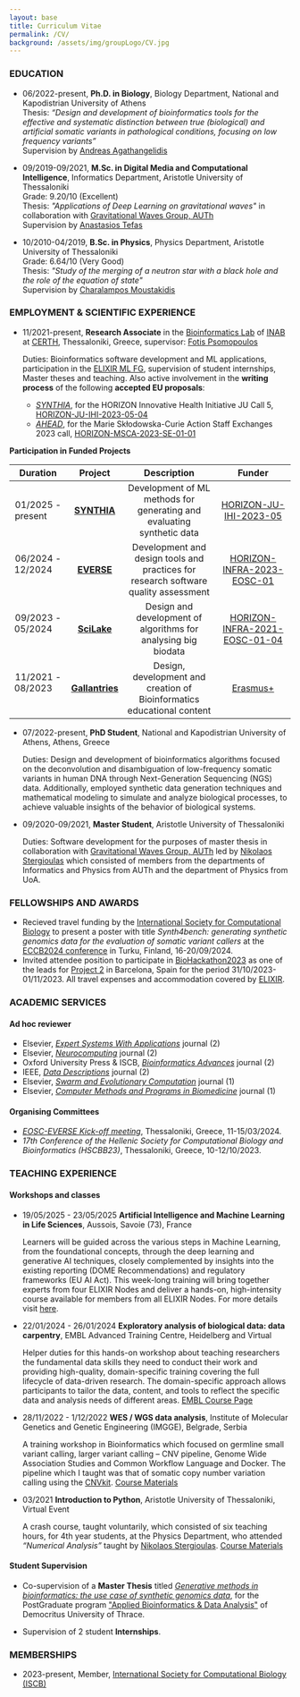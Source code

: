 ```yaml
---
layout: base
title: Curriculum Vitae
permalink: /CV/
background: /assets/img/groupLogo/CV.jpg
---
```


### EDUCATION
<p style="margin-bottom:15px"></p>

- 06/2022-present,    **Ph.D. in Biology**, Biology Department, National and Kapodistrian University of Athens<br>
  Thesis: *“Design and development of bioinformatics tools for the effective and systematic distinction between true (biological) and artificial somatic variants in pathological conditions, focusing on low frequency variants”*<br>
  Supervision by [Andreas Agathangelidis](https://scholar.google.com/citations?user=IhoRB4AAAAAJ&hl=en)

- 09/2019-09/2021,    **M.Sc. in Digital Media and Computational Intelligence**, Informatics Department, Aristotle University of Thessaloniki<br>
  Grade: 9.20/10 (Excellent)<br>
  Thesis: *"Applications of Deep Learning on gravitational waves"* in collaboration with [Gravitational Waves Group, AUTh](https://niksterg.github.io/gw-group/)<br>
  Supervision by [Anastasios Tefas](https://scholar.google.com/citations?user=4stOS3YAAAAJ&hl=en)

- 10/2010-04/2019,    **B.Sc. in Physics**, Physics Department, Aristotle University of Thessaloniki<br>
  Grade: 6.64/10 (Very Good)<br>
  Thesis: *"Study of the merging of a neutron star with a black hole and the role of the equation of state"*<br>
  Supervision by [Charalampos Moustakidis](https://scholar.google.com/citations?user=7qdKh78AAAAJ&hl=en)


### EMPLOYMENT & SCIENTIFIC EXPERIENCE
<p style="margin-bottom:15px"></p>

- 11/2021-present,  **Research Associate** in the [Bioinformatics Lab](https://biodataanalysisgroup.github.io/) of [INAB](https://inab.certh.gr/) at [CERTH](https://www.certh.gr/root.en.aspx), Thessaloniki, Greece, supervisor: [Fotis Psomopoulos](https://scholar.google.gr/citations?user=Fp0LAqsAAAAJ&hl=en)

   Duties: Bioinformatics software development and ML applications, participation in the [ELIXIR ML FG](https://elixir-europe.org/focus-groups/machine-learning), supervision of student internships, Master theses and teaching. Also active involvement in the **writing process** of the following **accepted EU proposals**:
  
  - [*SYNTHIA*](https://ec.europa.eu/info/funding-tenders/opportunities/portal/screen/how-to-participate/org-details/999999999/project/101172872/program/43108390/details), for the HORIZON Innovative Health Initiative JU Call 5, [HORIZON-JU-IHI-2023-05-04](https://ec.europa.eu/info/funding-tenders/opportunities/portal/screen/opportunities/topic-details/horizon-ju-ihi-2023-05-04)
  - [*AHEAD*](https://ec.europa.eu/info/funding-tenders/opportunities/portal/screen/how-to-participate/org-details/999999999/project/101183031/program/43108390/details), for the Marie Skłodowska-Curie Action Staff Exchanges 2023 call, [HORIZON-MSCA-2023-SE-01-01](https://ec.europa.eu/info/funding-tenders/opportunities/portal/screen/opportunities/topic-details/horizon-msca-2023-se-01-01)
           
**Participation in Funded Projects**

| Duration  | Project  | Description   |  Funder |
|:-:|:-:|:-:|:-:|
| 01/2025 - present    &nbsp; &nbsp; &nbsp; |  [**SYNTHIA**](https://www.ihi-synthia.eu/) | Development of ML methods for <br/> generating and evaluating synthetic data  |  [HORIZON-JU-IHI-2023-05](https://ec.europa.eu/info/funding-tenders/opportunities/portal/screen/myarea/project/101172872/program/43108390/details) |
| 06/2024 - 12/2024    &nbsp; &nbsp; &nbsp; |  [**EVERSE**](https://everse.software/) | Development and design tools and practices for <br/> research software quality assessment  |  [HORIZON-INFRA-2023-EOSC-01](https://ec.europa.eu/info/funding-tenders/opportunities/portal/screen/opportunities/topic-details/horizon-infra-2023-eosc-01-02) |
| 09/2023 - 05/2024 &nbsp; &nbsp; &nbsp; |  [**SciLake**](https://scilake.eu/) |  Design and development of algorithms for <br/> analysing big biodata |  [HORIZON-INFRA-2021-EOSC-01-04](https://ec.europa.eu/info/funding-tenders/opportunities/portal/screen/opportunities/topic-details/horizon-infra-2021-eosc-01-04) |
|  11/2021 - 08/2023 &nbsp; &nbsp; &nbsp; |  [**Gallantries**](https://gallantries.github.io/) |  Design, development and creation of <br/> Bioinformatics educational content |  [Erasmus+](https://ec.europa.eu/programmes/erasmus-plus/node_en) |


- 07/2022-present, 	**PhD Student**, National and Kapodistrian University of Athens, Athens, Greece

   Duties: Design and development of bioinformatics algorithms focused on the deconvolution and disambiguation of low-frequency somatic variants in human DNA through Next-Generation Sequencing (NGS) data. Additionally, employed synthetic data generation techniques and mathematical modeling to simulate and analyze biological processes, to achieve valuable insights of the behavior of biological systems. 

- 09/2020-09/2021, 	**Master Student**, Aristotle University of Thessaloniki

   Duties: Software development for the purposes of master thesis in collaboration with [Gravitational Waves Group, AUTh](https://niksterg.github.io/gw-group/) led by [Nikolaos Stergioulas](https://scholar.google.gr/citations?user=AXlRP8EAAAAJ&hl=el) which consisted of members from the departments of Informatics and Physics from AUTh and the department of Physics from UoA.



### FELLOWSHIPS AND AWARDS
<p style="margin-bottom:15px"></p>

- Recieved travel funding by the [International Society for Computational Biology](https://www.iscb.org/) to present a poster with title *Synth4bench: generating synthetic genomics data for the evaluation of somatic variant callers* at the [ECCB2024 conference](https://eccb2024.fi/) in Turku, Finland, 16-20/09/2024.
- Invited attendee position to participate in [BioHackathon2023](https://biohackathon-europe.org/) as one of the leads for [Project 2](https://github.com/elixir-europe/biohackathon-projects-2023/tree/main/2) in Barcelona, Spain for the period 31/10/2023-01/11/2023. All travel expenses and accommodation covered by [ELIXIR](https://elixir-europe.org/).



### ACADEMIC SERVICES
<p style="margin-bottom:15px"></p>

#### Ad hoc reviewer 
  - Elsevier, [*Expert Systems With Applications*](https://www.sciencedirect.com/journal/expert-systems-with-applications) journal (2)
  - Elsevier, [*Neurocomputing*](https://www.sciencedirect.com/journal/neurocomputing) journal (2)
  - Oxford University Press & ISCB, [*Bioinformatics Advances*](https://academic.oup.com/bioinformaticsadvances) journal (2)
  - IEEE, [*Data Descriptions*](https://www.ieee-data.org/) journal (2)
  - Elsevier, [*Swarm and Evolutionary Computation*](https://www.sciencedirect.com/journal/swarm-and-evolutionary-computation/about/aims-and-scope) journal (1) 
  - Elsevier, [*Computer Methods and Programs in Biomedicine*](https://www.sciencedirect.com/journal/computer-methods-and-programs-in-biomedicine) journal (1)


#### Organising Committees
  - [*EOSC-EVERSE Kick-off meeting*](https://everse.software/), Thessaloniki, Greece, 11-15/03/2024.
  - *17th Conference of the Hellenic Society for Computational Biology and Bioinformatics (HSCBB23)*, Thessaloniki, Greece, 10-12/10/2023.


### TEACHING EXPERIENCE
<p style="margin-bottom:15px"></p>

#### Workshops and classes 

- 19/05/2025 - 23/05/2025 	**Artificial Intelligence and Machine Learning in Life Sciences**, Aussois, Savoie (73), France

  Learners will be guided across the various steps in Machine Learning, from the foundational concepts, through the deep learning and generative AI techniques, closely complemented by insights into the existing reporting (DOME Recommendations) and regulatory frameworks (EU AI Act). This week-long training will bring together experts from four ELIXIR Nodes and deliver a hands-on, high-intensity course available for members from all ELIXIR Nodes. For more details visit [here](https://moodle.france-bioinformatique.fr/course/view.php?id=34).

- 22/01/2024 - 26/01/2024 	**Exploratory analysis of biological data: data carpentry**, EMBL Advanced Training Centre, Heidelberg and Virtual

     Helper duties for this hands-on workshop about teaching researchers the fundamental data skills they need to conduct their work and providing high-quality, domain-specific training covering the full lifecycle of data-driven research. The domain-specific approach allows participants to tailor the data, content, and tools to reflect the specific data and analysis needs of different areas. [EMBL Course Page](https://www.embl.org/about/info/course-and-conference-office/events/dtc24-01/#vf-tabs__section-speakers)


- 28/11/2022 - 1/12/2022 	**WES / WGS data analysis**, Institute of Molecular Genetics and Genetic Engineering (IMGGE), Belgrade, Serbia

   A training workshop in Bioinformatics which focused on germline small variant calling, larger variant calling – CNV pipeline, Genome Wide Association Studies and Common Workflow Language and Docker. The pipeline which I taught was that of somatic copy number variation calling using the [CNVkit](https://cnvkit.readthedocs.io/en/stable/). [Course Materials](https://github.com/BiodataAnalysisGroup/IMGGE-WES-WGS-data-analysis-workshop)


- 03/2021 	**Introduction to Python**, Aristotle University of Thessaloniki, Virtual Event

   A crash course, taught voluntarily, which consisted of six teaching hours, for 4th year students, at the Physics Department, who attended *“Numerical Analysis”* taught by [Nikolaos Stergioulas](https://scholar.google.gr/citations?user=AXlRP8EAAAAJ&hl=el). [Course Materials](https://github.com/sfragkoul/Python_Intro)

#### Student Supervision  

- Co-supervision of a **Master Thesis** titled [*Generative methods in bioinformatics: the use case of synthetic genomics data*](https://repo.lib.duth.gr/jspui/handle/123456789/19432), for the PostGraduate program ["Applied Bioinformatics & Data Analysis"](https://duth.gr/en/Education/PostGraduate-Studies/%ce%b5%cf%86%ce%b1%cf%81%ce%bc%ce%bf%cf%83%ce%bc%ce%b5%ce%bd%ce%b7-%ce%b2%ce%b9%ce%bf%cf%80%ce%bb%ce%b7%cf%81%ce%bf%cf%86%ce%bf%cf%81%ce%b9%ce%ba%ce%b7-%ce%ba%ce%b1%ce%b9-%ce%b1%ce%bd%ce%b1%ce%bb%cf%85%cf%83%ce%b7-%ce%b4%ce%b5%ce%b4%ce%bf%ce%bc%ce%b5%ce%bd%cf%89%ce%bd187-applied-bioinformatics-data-analysis) of Democritus University of Thrace.

- Supervision of 2 student **Internships**.

### MEMBERSHIPS
<p style="margin-bottom:15px"></p>

- 2023-present, Member, [International Society for Computational Biology (ISCB)](https://www.iscb.org/)
